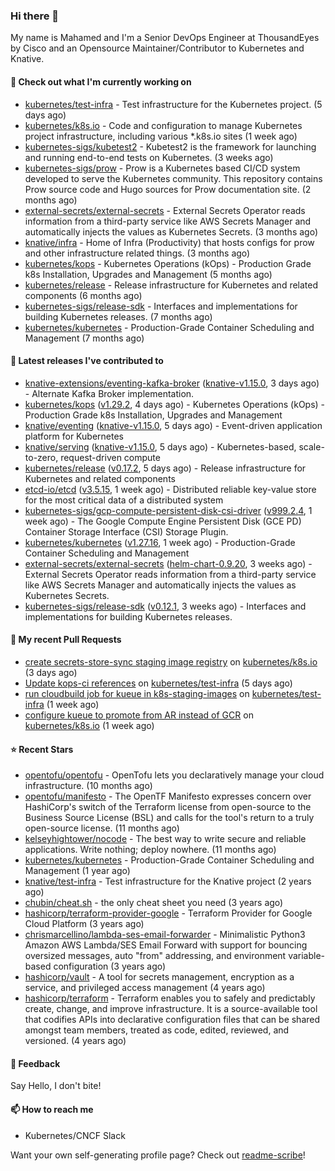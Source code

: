 ### Hi there 👋

My name is Mahamed and I'm a Senior DevOps Engineer at ThousandEyes by Cisco and an Opensource Maintainer/Contributor to Kubernetes and Knative.

#### 👷 Check out what I'm currently working on

- [kubernetes/test-infra](https://github.com/kubernetes/test-infra) - Test infrastructure for the Kubernetes project. (5 days ago)
- [kubernetes/k8s.io](https://github.com/kubernetes/k8s.io) - Code and configuration to manage Kubernetes project infrastructure, including various *.k8s.io sites (1 week ago)
- [kubernetes-sigs/kubetest2](https://github.com/kubernetes-sigs/kubetest2) - Kubetest2 is the framework for launching and running end-to-end tests on Kubernetes. (3 weeks ago)
- [kubernetes-sigs/prow](https://github.com/kubernetes-sigs/prow) - Prow is a Kubernetes based CI/CD system developed to serve the Kubernetes community. This repository contains Prow source code and Hugo sources for Prow documentation site.  (2 months ago)
- [external-secrets/external-secrets](https://github.com/external-secrets/external-secrets) - External Secrets Operator reads information from a third-party service like AWS Secrets Manager and automatically injects the values as Kubernetes Secrets. (3 months ago)
- [knative/infra](https://github.com/knative/infra) - Home of Infra (Productivity) that hosts configs for prow and other infrastructure related things. (3 months ago)
- [kubernetes/kops](https://github.com/kubernetes/kops) - Kubernetes Operations (kOps) - Production Grade k8s Installation, Upgrades and Management (5 months ago)
- [kubernetes/release](https://github.com/kubernetes/release) - Release infrastructure for Kubernetes and related components (6 months ago)
- [kubernetes-sigs/release-sdk](https://github.com/kubernetes-sigs/release-sdk) - Interfaces and implementations for building Kubernetes releases. (7 months ago)
- [kubernetes/kubernetes](https://github.com/kubernetes/kubernetes) - Production-Grade Container Scheduling and Management (7 months ago)

#### 🔭 Latest releases I've contributed to

- [knative-extensions/eventing-kafka-broker](https://github.com/knative-extensions/eventing-kafka-broker) ([knative-v1.15.0](https://github.com/knative-extensions/eventing-kafka-broker/releases/tag/knative-v1.15.0), 3 days ago) - Alternate Kafka Broker implementation.
- [kubernetes/kops](https://github.com/kubernetes/kops) ([v1.29.2](https://github.com/kubernetes/kops/releases/tag/v1.29.2), 4 days ago) - Kubernetes Operations (kOps) - Production Grade k8s Installation, Upgrades and Management
- [knative/eventing](https://github.com/knative/eventing) ([knative-v1.15.0](https://github.com/knative/eventing/releases/tag/knative-v1.15.0), 5 days ago) - Event-driven application platform for Kubernetes
- [knative/serving](https://github.com/knative/serving) ([knative-v1.15.0](https://github.com/knative/serving/releases/tag/knative-v1.15.0), 5 days ago) - Kubernetes-based, scale-to-zero, request-driven compute
- [kubernetes/release](https://github.com/kubernetes/release) ([v0.17.2](https://github.com/kubernetes/release/releases/tag/v0.17.2), 5 days ago) - Release infrastructure for Kubernetes and related components
- [etcd-io/etcd](https://github.com/etcd-io/etcd) ([v3.5.15](https://github.com/etcd-io/etcd/releases/tag/v3.5.15), 1 week ago) - Distributed reliable key-value store for the most critical data of a distributed system
- [kubernetes-sigs/gcp-compute-persistent-disk-csi-driver](https://github.com/kubernetes-sigs/gcp-compute-persistent-disk-csi-driver) ([v999.2.4](https://github.com/kubernetes-sigs/gcp-compute-persistent-disk-csi-driver/releases/tag/v999.2.4), 1 week ago) - The Google Compute Engine Persistent Disk (GCE PD) Container Storage Interface (CSI) Storage Plugin.
- [kubernetes/kubernetes](https://github.com/kubernetes/kubernetes) ([v1.27.16](https://github.com/kubernetes/kubernetes/releases/tag/v1.27.16), 1 week ago) - Production-Grade Container Scheduling and Management
- [external-secrets/external-secrets](https://github.com/external-secrets/external-secrets) ([helm-chart-0.9.20](https://github.com/external-secrets/external-secrets/releases/tag/helm-chart-0.9.20), 3 weeks ago) - External Secrets Operator reads information from a third-party service like AWS Secrets Manager and automatically injects the values as Kubernetes Secrets.
- [kubernetes-sigs/release-sdk](https://github.com/kubernetes-sigs/release-sdk) ([v0.12.1](https://github.com/kubernetes-sigs/release-sdk/releases/tag/v0.12.1), 3 weeks ago) - Interfaces and implementations for building Kubernetes releases.

#### 🔨 My recent Pull Requests

- [create secrets-store-sync staging image registry](https://github.com/kubernetes/k8s.io/pull/7071) on [kubernetes/k8s.io](https://github.com/kubernetes/k8s.io) (3 days ago)
- [Update kops-ci references](https://github.com/kubernetes/test-infra/pull/33077) on [kubernetes/test-infra](https://github.com/kubernetes/test-infra) (5 days ago)
- [run cloudbuild job for kueue in k8s-staging-images](https://github.com/kubernetes/test-infra/pull/33034) on [kubernetes/test-infra](https://github.com/kubernetes/test-infra) (1 week ago)
- [configure kueue to promote from AR instead of GCR](https://github.com/kubernetes/k8s.io/pull/7033) on [kubernetes/k8s.io](https://github.com/kubernetes/k8s.io) (1 week ago)

#### ⭐ Recent Stars

- [opentofu/opentofu](https://github.com/opentofu/opentofu) - OpenTofu lets you declaratively manage your cloud infrastructure. (10 months ago)
- [opentofu/manifesto](https://github.com/opentofu/manifesto) - The OpenTF Manifesto expresses concern over HashiCorp&#39;s switch of the Terraform license from open-source to the Business Source License (BSL) and calls for the tool&#39;s return to a truly open-source license. (11 months ago)
- [kelseyhightower/nocode](https://github.com/kelseyhightower/nocode) - The best way to write secure and reliable applications. Write nothing; deploy nowhere. (11 months ago)
- [kubernetes/kubernetes](https://github.com/kubernetes/kubernetes) - Production-Grade Container Scheduling and Management (1 year ago)
- [knative/test-infra](https://github.com/knative/test-infra) - Test infrastructure for the Knative project (2 years ago)
- [chubin/cheat.sh](https://github.com/chubin/cheat.sh) - the only cheat sheet you need (3 years ago)
- [hashicorp/terraform-provider-google](https://github.com/hashicorp/terraform-provider-google) - Terraform Provider for Google Cloud Platform (3 years ago)
- [chrismarcellino/lambda-ses-email-forwarder](https://github.com/chrismarcellino/lambda-ses-email-forwarder) - Minimalistic Python3 Amazon AWS Lambda/SES Email Forward with support for bouncing oversized messages, auto &#34;from&#34; addressing, and environment variable-based configuration (3 years ago)
- [hashicorp/vault](https://github.com/hashicorp/vault) - A tool for secrets management, encryption as a service, and privileged access management (4 years ago)
- [hashicorp/terraform](https://github.com/hashicorp/terraform) - Terraform enables you to safely and predictably create, change, and improve infrastructure. It is a source-available tool that codifies APIs into declarative configuration files that can be shared amongst team members, treated as code, edited, reviewed, and versioned. (4 years ago)

#### 💬 Feedback

Say Hello, I don't bite!

#### 📫 How to reach me

- Kubernetes/CNCF Slack

Want your own self-generating profile page? Check out [readme-scribe](https://github.com/muesli/readme-scribe)!


